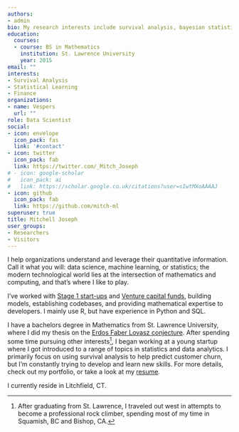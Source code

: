 ```yaml
---
authors:
- admin
bio: My research interests include survival analysis, bayesian statistics, statistical learning, and finance.
education:
  courses:
  - course: BS in Mathematics
    institution: St. Lawrence University
    year: 2015
email: ""
interests:
- Survival Analysis
- Statistical Learning
- Finance
organizations:
- name: Vespers
  url: ""
role: Data Scientist
social:
- icon: envelope
  icon_pack: fas
  link: '#contact'
- icon: twitter
  icon_pack: fab
  link: https://twitter.com/_Mitch_Joseph
# - icon: google-scholar
#   icon_pack: ai
#   link: https://scholar.google.co.uk/citations?user=sIwtMXoAAAAJ
- icon: github
  icon_pack: fab
  link: https://github.com/mitch-ml
superuser: true
title: Mitchell Joseph
user_groups:
- Researchers
- Visitors
---
```


I help organizations understand and leverage their quantitative information. Call it what you will: data science, machine learning, or statistics; the modern technological world lies at the intersection of mathematics and computing, and that’s where I like to play.

I’ve worked with [Stage 1 start-ups][1] and [Venture capital funds][2], building models, establishing codebases, and providing mathematical expertise to developers. I mainly use R, but have experience in Python and SQL.

I have a bachelors degree in Mathematics from St. Lawrence University, where I did my thesis on the [Erdos Faber Lovasz conjecture][3]. After spending some time pursuing other interests[^fnote1], I began working at a young startup where I got introduced to a range of topics in statistics and data analytics. I primarily focus on using survival analysis to help predict customer churn, but I’m constantly trying to develop and learn new skills. For more details, check out my portfolio, or take a look at my [resume][4].

I currently reside in Litchfield, CT.

[1]: http://www.cobblehillpartners.com/home
[2]: https://www.closedlooppartners.com/funds/closed-loop-venture-fund/
[3]: /docs/thesis.pdf
[4]: /docs/resume_2020.pdf

[^fnote1]: After graduating from St. Lawrence, I traveled out west in attempts to become a professional rock climber, spending most of my time in Squamish, BC and Bishop, CA.

